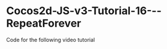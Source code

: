 Cocos2d-JS-v3-Tutorial-16---RepeatForever
=========================================

Code for the following video tutorial 
